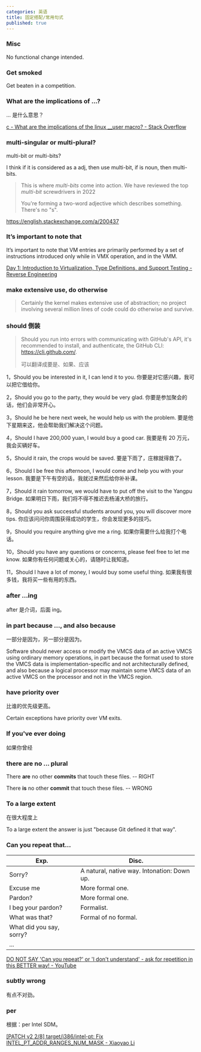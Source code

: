 ```yaml
---
categories: 英语
title: 固定搭配/常用句式
published: true
---
```


### Misc

No functional change intended.

### Get smoked

Get beaten in a competition.

### What are the implications of ...?

... 是什么意思？

[c - What are the implications of the linux __user macro? - Stack Overflow](https://stackoverflow.com/questions/4521551/what-are-the-implications-of-the-linux-user-macro)

### multi-singular or multi-plural?

multi-bit or multi-bits?

I think if it is considered as a adj, then use multi-bit, if is noun, then multi-bits.

> This is where *multi*-*bits* come into action. We have reviewed the top *multi*-*bit* screwdrivers in 2022
>
> You're forming a two-word adjective which describes something. There's no "s".

https://english.stackexchange.com/a/200437

### It’s important to note that

It’s important to note that VM entries are primarily performed by a set of instructions introduced only while in VMX operation, and in the VMM.

[Day 1: Introduction to Virtualization, Type Definitions, and Support Testing - Reverse Engineering](https://revers.engineering/day-1-introduction-to-virtualization/)

### make extensive use, do otherwise

> Certainly the kernel makes extensive use of abstraction; no project involving several million lines of code could do otherwise and survive.

### should 倒装

> Should you run into errors with communicating with GitHub's API, it's recommended to install, and authenticate, the GitHub CLI: https://cli.github.com/.
>
> 可以翻译成要是、如果、应该

1，Should you be interested in it, I can lend it to you. 你要是对它感兴趣，我可以把它借给你。

2，Should you go to the party, they would be very glad. 你要是参加聚会的话，他们会非常开心。

3，Should he be here next week, he would help us with the problem. 要是他下星期来这，他会帮助我们解决这个问题。

4，Should I have 200,000 yuan, I would buy a good car. 我要是有 20 万元，我会买辆好车。

5，Should it rain, the crops would be saved. 要是下雨了，庄稼就得救了。

6，Should I be free this afternoon, I would come and help you with your lesson. 我要是下午有空的话，我就过来然后给你补补课。

7，Should it rain tomorrow, we would have to put off the visit to the Yangpu Bridge. 如果明日下雨，我们将不得不推迟去杨浦大桥的旅行。

8，Should you ask successful students around you, you will discover more tips. 你应该问问你周围获得成功的学生，你会发现更多的技巧。

9，Should you require anything give me a ring. 如果你需要什么给我打个电话。

10，Should you have any questions or concerns, please feel free to let me know. 如果你有任何问题或关心的，请随时让我知道。

11，Should I have a lot of money, I would buy some useful thing. 如果我有很多钱，我将买一些有用的东西。

### after ...ing

after 是介词，后面 ing。

### in part because ..., and also because

一部分是因为，另一部分是因为。

Software should never access or modify the VMCS data of an active VMCS using ordinary memory operations, in part because the format used to store the VMCS data is implementation-specific and not architecturally defined, and also because a logical processor may maintain some VMCS data of an active VMCS on the processor and not in the VMCS region.

### have priority over

比谁的优先级更高。

Certain exceptions have priority over VM exits.

### If you've ever doing

如果你曾经

### there are no ... plural 

There **are** no other **commits** that touch these files. -- RIGHT

There **is** no other **commit** that touch these files. -- WRONG

### To a large extent

在很大程度上 

To a large extent the answer is just "because Git defined it that way".

### Can you repeat that...

| Exp.                     | Disc.                                       |
| ------------------------ | ------------------------------------------- |
| Sorry?                   | A natural, native way. Intonation: Down up. |
| Excuse me                | More formal one.                            |
| Pardon?                  | More formal one.                            |
| I beg your pardon?       | Formalist.                                  |
| What was that?           | Formal of no formal.                        |
| What did you say, sorry? |                                             |
| ...                      |                                             |

[DO NOT SAY 'Can you repeat?' or 'I don't understand' - ask for repetition in this BETTER way! - YouTube](https://www.youtube.com/watch?v=ASyBOOq5yKc&t=609s)

### subtly wrong

有点不对劲。

### per

根据：per Intel SDM。

[[PATCH v2 2/8] target/i386/intel-pt: Fix INTEL_PT_ADDR_RANGES_NUM_MASK - Xiaoyao Li](https://lore.kernel.org/qemu-devel/20220808085834.3227541-3-xiaoyao.li@intel.com/)
